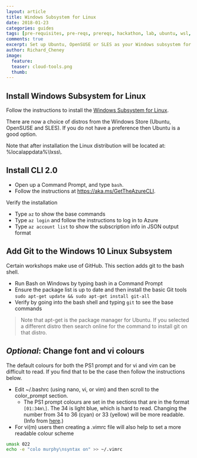 ```yaml
---
layout: article
title: Windows Subsystem for Linux
date: 2018-01-23
categories: guides
tags: [pre-requisites, pre-reqs, prereqs, hackathon, lab, ubuntu, wsl, lxss]
comments: true
excerpt: Set up Ubuntu, OpenSUSE or SLES as your Windows subsystem for Linux (WSL).
author: Richard_Cheney
image:
  feature: 
  teaser: cloud-tools.png
  thumb: 
---
```


## Install Windows Subsystem for Linux

Follow the instructions to install the [Windows Subsystem for Linux](https://msdn.microsoft.com/en-us/commandline/wsl/install-win10).  

There are now a choice of distros from the Windows Store (Ubuntu, OpenSUSE and SLES).  If you do not have a preference then Ubuntu is a good option.

Note that after installation the Linux distribution will be located at: %localappdata%\\lxss\\.

## Install CLI 2.0

* Open up a Command Prompt, and type `bash`.
* Follow the instructions at https://aka.ms/GetTheAzureCLI.

Verify the installation
* Type `az` to show the base commands
* Type `az login` and follow the instructions to log in to Azure
* Type `az account list` to show the subscription info in JSON output format

## Add Git to the Windows 10 Linux Subsystem

Certain workshops make use of GitHub.  This section adds git to the bash shell. 

* Run Bash on Windows by typing bash in a Command Prompt
* Ensure the package list is up to date and then install the basic Git tools
`sudo apt-get update && sudo apt-get install git-all`
* Verify by going into the bash shell and typing `git` to see the base commands

> Note that apt-get is the package manager for Ubuntu.  If you selected a different distro then search online for the command to install git on that distro.

## *Optional*: Change font and vi colours

The default colours for both the PS1 prompt and for vi and vim can be difficult to read.  If you find that to be the case then follow the instructions below.

* Edit ~/.bashrc (using nano, vi, or vim) and then scroll to the color_prompt section.  
  * The PS1 prompt colours are set in the sections that are in the format `[01:34m\]`.  The 34 is light blue, which is hard to read.  Changing the number from 34 to 36 (cyan) or 33 (yellow) will be more readable. (Info from [here](http://tldp.org/HOWTO/Bash-Prompt-HOWTO/x329.html).)
* For vi(m) users then creating a .vimrc file will also help to set a more readable colour scheme

```bash
umask 022
echo -e "colo murphy\nsyntax on" >> ~/.vimrc
```